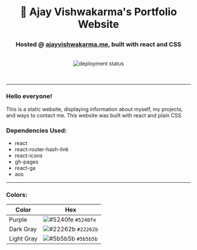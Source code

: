 <div align="center">
<!--   <img width="200" alt="personal brand logo" src="https://user-images.githubusercontent.com/62918090/131276389-3c3b435f-bbc8-4571-96b5-38acc76590d5.png"> -->
</div>
  
# <p align="center">👋 Ajay Vishwakarma's Portfolio Website</div>
### <p align="center"> Hosted @ <a href="#">ajayvishwakarma.me</a>, built with react and CSS </p>

<br />

<div align="center">
  <img src="https://app.travis-ci.com/jackparsonss/jackparsonss.github.io.svg?branch=master" alt="deployment status"/>
</div>

<br />
<br />

<!-- <img width="1440" alt="landing page" src="https://user-images.githubusercontent.com/62918090/131275573-0b989b43-492d-446e-b895-6ea79a9a8ad1.png"> -->

---

### Hello everyone!

This is a static website, displaying information about myself, my projects, and ways to contact me.
This website was built with react and plain CSS

### Dependencies Used:

- react
- react-router-hash-link
- react-icons
- gh-pages
- react-ga
- aos

---

### Colors:

| Color      | Hex                                                                       |
| ---------- | ------------------------------------------------------------------------- |
| Purple     | ![#5240fe](https://via.placeholder.com/15/5240fe/000000?text=+) `#5240fe` |
| Dark Gray  | ![#22262b](https://via.placeholder.com/15/22262b/000000?text=+) `#22262b` |
| Light Gray | ![#5b5b5b](https://via.placeholder.com/15/5b5b5b/000000?text=+) `#5b5b5b` |
